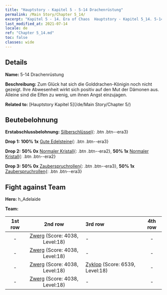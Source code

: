 ```yaml
---
title: "Hauptstory - Kapitel 5 - 5-14 Drachenrüstung"
permalink: /Main Story/Chapter 5_14/
excerpt: "Kapitel 5 - 14. Era of Chaos  Hauptstory - Kapitel 5_14. 5-14 Drachenrüstung"
last_modified_at: 2021-07-14
locale: de
ref: "Chapter 5_14.md"
toc: false
classes: wide
---
```


## Details

 **Name:** 5-14 Drachenrüstung

 **Beschreibung:** Zum Glück hat sich die Golddrachen-Königin noch nicht gezeigt. Ihre Abwesenheit wirkt sich positiv auf den Mut der Dämonen aus. Alleine sind die Elfen zu wenig, um ihnen Angst einzujagen.

 **Related to:** [Hauptstory Kapitel 5](/de/Main Story/Chapter 5/)

## Beutebelohnung

 **Erstabschlussbelohnung:** [Silberschlüssel](/ItemsDE/con_693/){: .btn .btn--era3}

 **Drop 1:** **100% 1x** [Gute Edelsteine](/ItemsDE/mat_16/){: .btn .btn--era3}

 **Drop 2:** **50% 0x** [Normaler Kristall](/ItemsDE/mat_11/){: .btn .btn--era2}, **50% 1x** [Normaler Kristall](/ItemsDE/mat_11/){: .btn .btn--era2}

 **Drop 3:** **50% 0x** [Zauberspruchrollen](/ItemsDE/con_694/){: .btn .btn--era3}, **50% 1x** [Zauberspruchrollen](/ItemsDE/con_694/){: .btn .btn--era3}


## Fight against Team
 **Hero:** h_Adelaide

 **Team:**


  | 1st row | 2nd row | 3rd row | 4th row |
  |:----:|:----:|:----|:----:|
  | - | [Zwerg](/de/units/Dwarf/) (Score: 4038, Level:18)  | - | - |
  | - | [Zwerg](/de/units/Dwarf/) (Score: 4038, Level:18)  | - | - |
  | - | [Zwerg](/de/units/Dwarf/) (Score: 4038, Level:18)  | [Zyklop](/de/units/Cyclops/) (Score: 6539, Level:18)  | - |
  | - | [Zwerg](/de/units/Dwarf/) (Score: 4038, Level:18)  | - | - |


